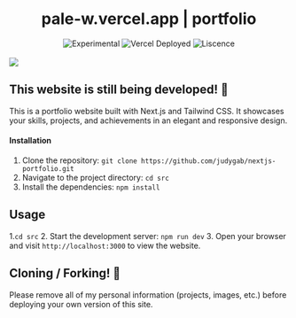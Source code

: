 
<div align="center">
  <h1>pale-w.vercel.app | portfolio</h1>
  <p></p>
  <img src="https://img.shields.io/badge/stability-beta-blue.svg" alt="Experimental">
  
  <img src="https://therealsujitk-vercel-badge.vercel.app/?app=portfolio-theme-jqe0jhmif-pale-w.vercel.app" alt="Vercel Deployed">
  <img src="https://img.shields.io/github/license/pale-w/portfolio-theme" alt="Liscence">
  <br><br>
</div>

<img src="https://pale-w.vercel.app/public/images/preview.png">

 


## This website is still being developed! 🥳
This is a portfolio website built with Next.js and Tailwind CSS. It showcases your skills, projects, and achievements in an elegant and responsive design.

#### Installation
1. Clone the repository: `git clone https://github.com/judygab/nextjs-portfolio.git`
2. Navigate to the project directory: `cd src`
3. Install the dependencies: `npm install`

## Usage
1.`cd src`
2. Start the development server: `npm run dev`
3. Open your browser and visit `http://localhost:3000` to view the website.








## Cloning / Forking! 🦄

Please remove all of my personal information (projects, images, etc.) before deploying your own version of this site.

